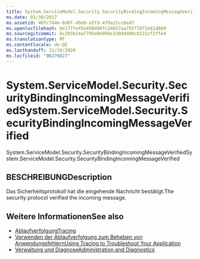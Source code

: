 ```yaml
---
title: System.ServiceModel.Security.SecurityBindingIncomingMessageVerified
ms.date: 03/30/2017
ms.assetid: 40fc744e-8d6f-49e0-a5fd-4f9a31cc0ed7
ms.openlocfilehash: 0e177fe45e499d90fc24657aa755f7072e61d869
ms.sourcegitcommit: bc293b14af795e0e999e3304dd40c0222cf2ffe4
ms.translationtype: MT
ms.contentlocale: de-DE
ms.lasthandoff: 11/26/2020
ms.locfileid: "96276827"
---
```

# <a name="systemservicemodelsecuritysecuritybindingincomingmessageverified"></a><span data-ttu-id="1654e-102">System.ServiceModel.Security.SecurityBindingIncomingMessageVerified</span><span class="sxs-lookup"><span data-stu-id="1654e-102">System.ServiceModel.Security.SecurityBindingIncomingMessageVerified</span></span>

<span data-ttu-id="1654e-103">System.ServiceModel.Security.SecurityBindingIncomingMessageVerified</span><span class="sxs-lookup"><span data-stu-id="1654e-103">System.ServiceModel.Security.SecurityBindingIncomingMessageVerified</span></span>  
  
## <a name="description"></a><span data-ttu-id="1654e-104">BESCHREIBUNG</span><span class="sxs-lookup"><span data-stu-id="1654e-104">Description</span></span>  

 <span data-ttu-id="1654e-105">Das Sicherheitsprotokoll hat die eingehende Nachricht bestätigt.</span><span class="sxs-lookup"><span data-stu-id="1654e-105">The security protocol verified the incoming message.</span></span>  
  
## <a name="see-also"></a><span data-ttu-id="1654e-106">Weitere Informationen</span><span class="sxs-lookup"><span data-stu-id="1654e-106">See also</span></span>

- [<span data-ttu-id="1654e-107">Ablaufverfolgung</span><span class="sxs-lookup"><span data-stu-id="1654e-107">Tracing</span></span>](index.md)
- [<span data-ttu-id="1654e-108">Verwenden der Ablaufverfolgung zum Beheben von Anwendungsfehlern</span><span class="sxs-lookup"><span data-stu-id="1654e-108">Using Tracing to Troubleshoot Your Application</span></span>](using-tracing-to-troubleshoot-your-application.md)
- [<span data-ttu-id="1654e-109">Verwaltung und Diagnose</span><span class="sxs-lookup"><span data-stu-id="1654e-109">Administration and Diagnostics</span></span>](../index.md)
